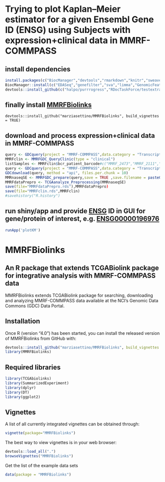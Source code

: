 # Trying to plot Kaplan–Meier estimator for a given Ensembl Gene ID (ENSG) using Subjects with expression+clinical data in MMRF-COMMPASS

## install dependencies
``` r
install.packages(c("BiocManager","devtools","rmarkdown","knitr","sweave","xtable","DT","httpuv","sourcetools","shiny"))
BiocManager::install(c("EDASeq","genefilter","sva","limma","GenomicFeatures","EnsDb.Hsapiens.v79","BiocStyle"))
devtools::install_github(c("halpo/purrrogress","RDocTaskForce/testextra","RDocTaskForce/parsetools"))
``` 

## finally install [MMRFBiolinks](https://academic.oup.com/bib/advance-article/doi/10.1093/bib/bbab050/6209690)
``` 
devtools::install_github("marziasettino/MMRFBiolinks", build_vignettes = TRUE)
``` 

## download and process expression+clinical data in MMRF-COMMPASS
``` r
query <- GDCquery(project = "MMRF-COMMPASS",data.category = "Transcriptome Profiling",data.type = "Gene Expression Quantification",experimental.strategy = "RNA-Seq",workflow.type="HTSeq - FPKM",barcode = listSamples)
MMRFclin <- MMRFGDC_QueryClinic(type = "clinical")
listSamples <- MMRFclin$bcr_patient_barcode#c("MMRF_2473","MMRF_2111","MMRF_2362","MMRF_1824","MMRF_1458","MRF_1361","MMRF_2203","MMRF_2762","MMRF_2680","MMRF_1797")
query <- GDCquery(project = "MMRF-COMMPASS",data.category = "Transcriptome Profiling",data.type = "Gene Expression Quantification",experimental.strategy = "RNA-Seq",workflow.type="HTSeq - FPKM",barcode = listSamples)
GDCdownload(query, method = "api", files.per.chunk = 10)
MMRnaseqSE <- MMRFGDC_prepare(query,save = TRUE ,save.filename = paste0(hdr ,"data.rda"),directory = "GDCdata",summarizedExperiment = TRUE)
MMRFdataPrepro <- TCGAanalyze_Preprocessing(MMRnaseqSE)
save(file="MMRFdataPrepro.rds"),MMRFdataPrepro)
save(file="MMRFclin.rds",MMRFclin)
#savehistory("R.history")
``` 

## run shiny/app and provide [ENSG](https://www.ensembl.org/index.html) ID in GUI for gene/protein of interest, e.g. [ENSG00000196976](https://www.ensembl.org/Multi/Search/Results?q=ENSG00000196976;site=ensembl)
``` r
runApp('plotKM')
``` 

<!-- README.md is generated from README.Rmd. Please edit that file -->

# MMRFBiolinks

## An R package that extends TCGABiolink package for integrative analysis with MMRF-COMMPASS data

<!-- badges: start -->

<!-- badges: end -->

MMRFBiolinks extends TCGABiolink package for searching, downloading and
analyzing MMRF-COMMPASS data available at the NCI’s Genomic Data Commons
(GDC) Data Portal.

## Installation

Once R (version “4.0”) has been started, you can install the released
version of MMRFBiolinks from GitHub with:

``` r
devtools::install_github("marziasettino/MMRFBiolinks", build_vignettes = TRUE)
library(MMRFBiolinks)
```

## Required libraries

``` r
library(TCGAbiolinks)
library(SummarizedExperiment)
library(dplyr)
library(DT)
library(ggplot2)
```

## Vignettes

A list of all currently integrated vignettes can be obtained through:

``` r
vignette(package="MMRFBiolinks")
```

The best way to view vignettes is in your web browser:

``` r
devtools::load_all(".")
browseVignettes("MMRFBiolinks")
```

Get the list of the example data sets

``` r
data(package = "MMRFBiolinks")
```
